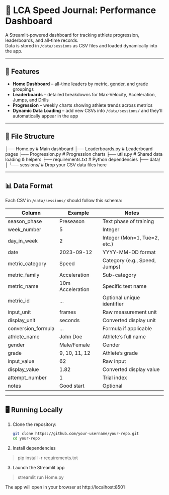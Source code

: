 # 🏃 LCA Speed Journal: Performance Dashboard

A Streamlit-powered dashboard for tracking athlete progression, leaderboards, and all-time records.  
Data is stored in `/data/sessions` as CSV files and loaded dynamically into the app.

---

## 🚀 Features
- **Home Dashboard** – all-time leaders by metric, gender, and grade groupings
- **Leaderboards** – detailed breakdowns for Max-Velocity, Acceleration, Jumps, and Drills
- **Progression** – weekly charts showing athlete trends across metrics
- **Dynamic Data Loading** – add new CSVs into `/data/sessions/` and they’ll automatically appear in the app

---

## 📂 File Structure
├── Home.py # Main dashboard
├── Leaderboards.py # Leaderboard pages
├── Progression.py # Progression charts
├── utils.py # Shared data loading & helpers
├── requirements.txt # Python dependencies
├── data/
│ └── sessions/ # Drop your CSV data files here


---

## 📊 Data Format
Each CSV in `/data/sessions/` should follow this schema:

| Column         | Example         | Notes                                  |
|----------------|-----------------|----------------------------------------|
| season_phase   | Preseason       | Text phase of training                  |
| week_number    | 5               | Integer                                |
| day_in_week    | 2               | Integer (Mon=1, Tue=2, etc.)           |
| date           | 2023-09-12      | YYYY-MM-DD format                      |
| metric_category| Speed           | Category (e.g., Speed, Jumps)          |
| metric_family  | Acceleration    | Sub-category                           |
| metric_name    | 10m Acceleration| Specific test name                     |
| metric_id      | …               | Optional unique identifier             |
| input_unit     | frames          | Raw measurement unit                   |
| display_unit   | seconds         | Converted display unit                 |
| conversion_formula | …           | Formula if applicable                  |
| athlete_name   | John Doe        | Athlete’s full name                    |
| gender         | Male/Female     | Gender                                 |
| grade          | 9, 10, 11, 12   | Athlete’s grade                        |
| input_value    | 62              | Raw input                              |
| display_value  | 1.82            | Converted display value                |
| attempt_number | 1               | Trial index                            |
| notes          | Good start      | Optional                               |

---

## 🖥️ Running Locally
1. Clone the repository:
   ```bash
   git clone https://github.com/your-username/your-repo.git
   cd your-repo
2. Install dependencies
> pip install -r requirements.txt
3. Launch the Streamlit app
> streamlit run Home.py

The app will open in your browser at http://localhost:8501
